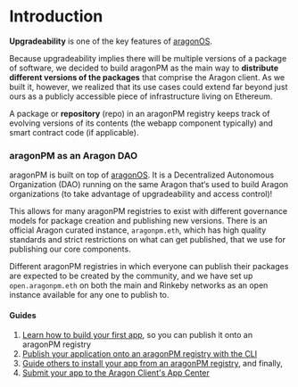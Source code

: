 # Introduction



**Upgradeability** is one of the key features of [aragonOS](https://hack.aragon.org/docs/aragonos-intro.html).

Because upgradeability implies there will be multiple versions of a package of software, we decided to build aragonPM as the main way to **distribute different versions of the packages** that comprise the Aragon client. As we built it, however, we realized that its use cases could extend far beyond just ours as a publicly accessible piece of infrastructure living on Ethereum.

A package or **repository** (repo) in an aragonPM registry keeps track of evolving versions of its contents (the webapp component typically) and smart contract code (if applicable).

### aragonPM as an Aragon DAO <a href="#aragonpm-as-an-aragon-dao" id="aragonpm-as-an-aragon-dao"></a>

aragonPM is built on top of [aragonOS](https://hack.aragon.org/docs/aragonos-intro.html). It is a Decentralized Autonomous Organization (DAO) running on the same Aragon that‘s used to build Aragon organizations (to take advantage of upgradeability and access control)!

This allows for many aragonPM registries to exist with different governance models for package creation and publishing new versions. There is an official Aragon curated instance, `aragonpm.eth`, which has high quality standards and strict restrictions on what can get published, that we use for publishing our core components.

Different aragonPM registries in which everyone can publish their packages are expected to be created by the community, and we have set up `open.aragonpm.eth` on both the main and Rinkeby networks as an open instance available for any one to publish to.



#### Guides <a href="#guides" id="guides"></a>

1. [Learn how to build your first app](https://hack.aragon.org/docs/tutorial), so you can publish it onto an aragonPM registry
2. [Publish your application onto an aragonPM registry with the CLI](https://hack.aragon.org/docs/guides-publish)
3. [Guide others to install your app from an aragonPM registry](https://hack.aragon.org/docs/guides-custom-deploy), and finally,
4. [Submit your app to the Aragon Client's App Center](https://hack.aragon.org/docs/app-center-submission)
